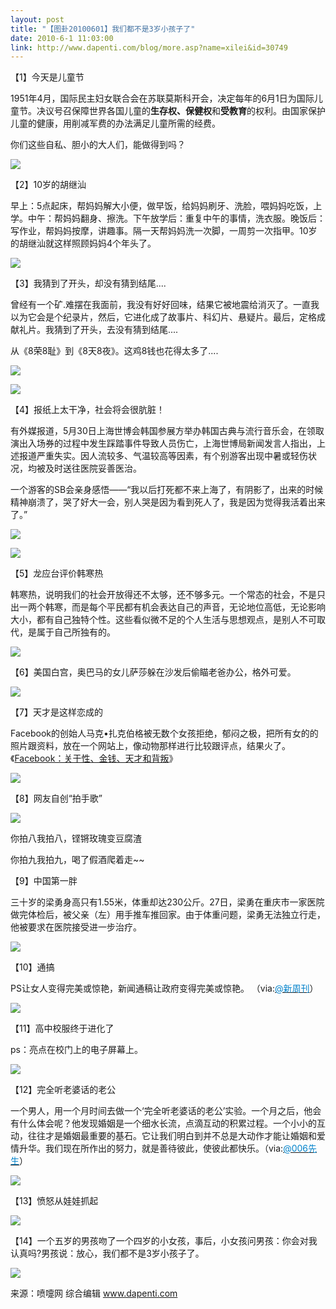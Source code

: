 ```yaml
---
layout: post
title: "【图卦20100601】我们都不是3岁小孩子了"
date: 2010-6-1 11:03:00
link: http://www.dapenti.com/blog/more.asp?name=xilei&id=30749
---
```


<div class="oblog_text" align="left">
<p>【1】今天是儿童节</p>
<p>1951年4月，国际民主妇女联合会在苏联莫斯科开会，决定每年的6月1日为国际儿童节。决议号召保障世界各国儿童的<strong>生存权、保健权</strong>和<strong>受教育</strong>的权利。由国家保护儿童的健康，用削减军费的办法满足儿童所需的经费。 </p>
<p>你们这些自私、胆小的大人们，能做得到吗？</p>
<p><img style="BORDER-BOTTOM-COLOR: #000000; BORDER-TOP-COLOR: #000000; BORDER-RIGHT-COLOR: #000000; BORDER-LEFT-COLOR: #000000" border="0" src="http://ptimg.org:88/dapenti/04879967ef5c/rhkptpk3.jpg"></p>
<p>【2】10岁的胡继汕</p>
<p>早上：5点起床，帮妈妈解大小便，做早饭，给妈妈刷牙、洗脸，喂妈妈吃饭，上学。中午：帮妈妈翻身、擦洗。下午放学后：重复中午的事情，洗衣服。晚饭后：写作业，帮妈妈按摩，讲趣事。隔一天帮妈妈洗一次脚，一周剪一次指甲。10岁的胡继汕就这样照顾妈妈4个年头了。</p>
<p><img style="BORDER-BOTTOM-COLOR: #000000; BORDER-TOP-COLOR: #000000; BORDER-RIGHT-COLOR: #000000; BORDER-LEFT-COLOR: #000000" border="0" src="http://ptimg.org:88/dapenti/66607967efb9/iqbzij0o.jpg"></p>
<p>【3】我猜到了开头，却没有猜到结尾....</p>
<p>曾经有一个矿.难摆在我面前，我没有好好回味，结果它被地震给消灭了。一直我以为它会是个纪录片，然后，它进化成了故事片、科幻片、悬疑片。最后，定格成献礼片。我猜到了开头，去没有猜到结尾....</p>
<p>从《8荣8耻》到《8天8夜》。这鸡8钱也花得太多了....</p>
<p><img style="BORDER-BOTTOM-COLOR: #000000; BORDER-TOP-COLOR: #000000; BORDER-RIGHT-COLOR: #000000; BORDER-LEFT-COLOR: #000000" border="0" src="http://ptimg.org:88/dapenti/92866967f5b5/x0u8uodb.jpg"></p>
<p><img style="BORDER-BOTTOM-COLOR: #000000; BORDER-TOP-COLOR: #000000; BORDER-RIGHT-COLOR: #000000; BORDER-LEFT-COLOR: #000000" border="0" src="http://ptimg.org:88/dapenti/06466967f1ec/sjn4s85h.jpg"></p>
<p>【4】报纸上太干净，社会将会很肮脏！</p>
<p>有外媒报道，5月30日上海世博会韩国参展方举办韩国古典与流行音乐会，在领取演出入场券的过程中发生踩踏事件导致人员伤亡，上海世博局新闻发言人指出，上述报道严重失实。因人流较多、气温较高等因素，有个别游客出现中暑或轻伤状况，均被及时送往医院妥善医治。</p>
<p>一个游客的SB会亲身感悟——“我以后打死都不来上海了，有阴影了，出来的时候精神崩溃了，哭了好大一会，别人哭是因为看到死人了，我是因为觉得我活着出来了。” </p>
<p><img style="BORDER-BOTTOM-COLOR: #000000; BORDER-TOP-COLOR: #000000; BORDER-RIGHT-COLOR: #000000; BORDER-LEFT-COLOR: #000000" border="0" src="http://ptimg.org:88/dapenti/93409967f9ca/9fl05ki3.jpg"></p>
<p><img style="BORDER-BOTTOM-COLOR: #000000; BORDER-TOP-COLOR: #000000; BORDER-RIGHT-COLOR: #000000; BORDER-LEFT-COLOR: #000000" border="0" src="http://ptimg.org:88/dapenti/46661967f9ee/yepk9t4n.jpg"></p>
<p>【5】龙应台评价韩寒热</p>
<p>韩寒热，说明我们的社会开放得还不太够，还不够多元。一个常态的社会，不是只出一两个韩寒，而是每个平民都有机会表达自己的声音，无论地位高低，无论影响大小，都有自己独特个性。这些看似微不足的个人生活与思想观点，是别人不可取代，是属于自己所独有的。</p>
<p><img style="BORDER-BOTTOM-COLOR: #000000; BORDER-TOP-COLOR: #000000; BORDER-RIGHT-COLOR: #000000; BORDER-LEFT-COLOR: #000000" border="0" src="http://ptimg.org:88/dapenti/71774967f320/ye0kps4b.jpg"></p>
<p>【6】美国白宫，奥巴马的女儿萨莎躲在沙发后偷瞄老爸办公，格外可爱。</p>
<p><img style="BORDER-BOTTOM-COLOR: #000000; BORDER-TOP-COLOR: #000000; BORDER-RIGHT-COLOR: #000000; BORDER-LEFT-COLOR: #000000" border="0" src="http://ptimg.org:88/dapenti/05077967f55f/z018mksu.jpg"></p>
<p>【7】天才是这样恋成的</p>
<p>Facebook的创始人马克&#8226;扎克伯格被无数个女孩拒绝，郁闷之极，把所有女的的照片跟资料，放在一个网站上，像动物那样进行比较跟评点，结果火了。《<a href="http://www.amazon.cn/mn/detailApp?prodid=bkbkh22166&amp;source=dapenti" target="_blank">Facebook：关于性、金钱、天才和背叛</a>》</p>
<p><img style="BORDER-BOTTOM-COLOR: #000000; BORDER-TOP-COLOR: #000000; BORDER-RIGHT-COLOR: #000000; BORDER-LEFT-COLOR: #000000" border="0" src="http://ptimg.org:88/dapenti/89449967f74a/oips34f7.jpg"></p>
<p>【8】网友自创“拍手歌” </p>
<p><img style="BORDER-BOTTOM-COLOR: #000000; BORDER-TOP-COLOR: #000000; BORDER-RIGHT-COLOR: #000000; BORDER-LEFT-COLOR: #000000" border="0" src="http://ptimg.org:88/dapenti/43871967f7c6/cmrxy17d.jpg"></p>
<p>你拍八我拍八，铿锵玫瑰变豆腐渣</p>
<p>你拍九我拍九，喝了假酒爬着走~~</p>
<p>【9】中国第一胖</p>
<p>三十岁的梁勇身高只有1.55米，体重却达230公斤。27日，梁勇在重庆市一家医院做完体检后，被父亲（左）用手推车推回家。由于体重问题，梁勇无法独立行走，他被要求在医院接受进一步治疗。 </p>
<p><img style="BORDER-BOTTOM-COLOR: #000000; BORDER-TOP-COLOR: #000000; BORDER-RIGHT-COLOR: #000000; BORDER-LEFT-COLOR: #000000" border="0" src="http://ptimg.org:88/dapenti/72528967f860/oa7j4omx.jpg"></p>
<p>【10】通搞</p>
<p>PS让女人变得完美或惊艳，新闻通稿让政府变得完美或惊艳。 （via:<a href="http://t.sina.com.cn/1653689003"><font color="#0082cb">@新周刊</font></a>）</p>
<p><img style="BORDER-BOTTOM-COLOR: #000000; BORDER-TOP-COLOR: #000000; BORDER-RIGHT-COLOR: #000000; BORDER-LEFT-COLOR: #000000" border="0" src="http://ptimg.org:88/dapenti/19147967f8d2/uxngavag.jpg"></p>
<p>【11】高中校服终于进化了</p>
<p>ps：亮点在校门上的电子屏幕上。</p>
<p><img style="BORDER-BOTTOM-COLOR: #000000; BORDER-TOP-COLOR: #000000; BORDER-RIGHT-COLOR: #000000; BORDER-LEFT-COLOR: #000000" border="0" src="http://ptimg.org:88/dapenti/30283967fabb/zxmjuf6j.jpg"></p>
<p>【12】完全听老婆话的老公</p>
<p>一个男人，用一个月时间去做一个‘完全听老婆话的老公’实验。一个月之后，他会有什么体会呢？他发现婚姻是一个细水长流，点滴互动的积累过程。一个小小的互动，往往才是婚姻最重要的基石。它让我们明白到并不总是大动作才能让婚姻和爱情升华。我们现在所作出的努力，就是善待彼此，使彼此都快乐。（via:<a href="http://t.sina.com.cn/1631538205"><font color="#0082cb">@006先生</font></a>）</p>
<p><img style="BORDER-BOTTOM-COLOR: #000000; BORDER-TOP-COLOR: #000000; BORDER-RIGHT-COLOR: #000000; BORDER-LEFT-COLOR: #000000" border="0" src="http://ptimg.org:88/dapenti/059629680058/jsc3405y.jpg"></p>
<p>【13】愤怒从娃娃抓起</p>
<p><img style="BORDER-BOTTOM-COLOR: #000000; BORDER-TOP-COLOR: #000000; BORDER-RIGHT-COLOR: #000000; BORDER-LEFT-COLOR: #000000" border="0" src="http://ptimg.org:88/dapenti/6136796800b6/t7zi0fij.jpg"></p>
<p>【14】一个五岁的男孩吻了一个四岁的小女孩，事后，小女孩问男孩：你会对我认真吗?男孩说：放心，我们都不是3岁小孩子了。</p>
<p><img style="BORDER-BOTTOM-COLOR: #000000; BORDER-TOP-COLOR: #000000; BORDER-RIGHT-COLOR: #000000; BORDER-LEFT-COLOR: #000000" border="0" src="http://ptimg.org:88/dapenti/915319680143/gvkpuauo.jpg"></p>
<p>来源：喷嚏网 综合编辑 <a href="http://www.dapenti.com">www.dapenti.com</a></p>
</div>